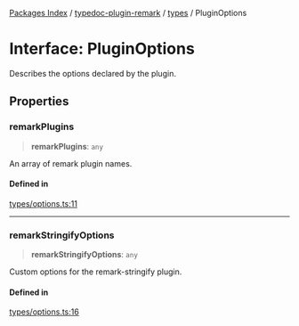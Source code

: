 [Packages Index](../../../README.md) / [typedoc-plugin-remark](../../README.md) / [types](../README.md) / PluginOptions

# Interface: PluginOptions

Describes the options declared by the plugin.

## Properties

### remarkPlugins

> **remarkPlugins**: `any`

An array of remark plugin names.

#### Defined in

[types/options.ts:11](https://github.com/typedoc2md/typedoc-plugin-markdown/blob/352ce41370cee18034e72b7c2f3874bbfe56f96f/packages/typedoc-plugin-remark/src/types/options.ts#L11)

***

### remarkStringifyOptions

> **remarkStringifyOptions**: `any`

Custom options for the remark-stringify plugin.

#### Defined in

[types/options.ts:16](https://github.com/typedoc2md/typedoc-plugin-markdown/blob/352ce41370cee18034e72b7c2f3874bbfe56f96f/packages/typedoc-plugin-remark/src/types/options.ts#L16)

